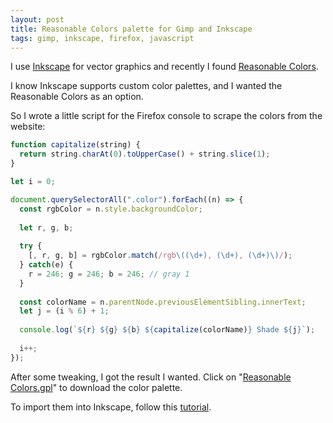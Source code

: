 ```yaml
---
layout: post
title: Reasonable Colors palette for Gimp and Inkscape
tags: gimp, inkscape, firefox, javascript
---
```


I use [Inkscape](https://inkscape.org/) for vector graphics and recently I found [Reasonable Colors](https://reasonable.work/colors).

I know Inkscape supports custom color palettes, and I wanted the Reasonable Colors as an option.

So I wrote a little script for the Firefox console to scrape the colors from the website:

```javascript
function capitalize(string) {
  return string.charAt(0).toUpperCase() + string.slice(1);
}

let i = 0;

document.querySelectorAll(".color").forEach((n) => {
  const rgbColor = n.style.backgroundColor;
  
  let r, g, b;
  
  try {
    [, r, g, b] = rgbColor.match(/rgb\((\d+), (\d+), (\d+)\)/);
  } catch(e) {
    r = 246; g = 246; b = 246; // gray 1
  } 
  
  const colorName = n.parentNode.previousElementSibling.innerText;
  let j = (i % 6) + 1;
  
  console.log(`${r} ${g} ${b} ${capitalize(colorName)} Shade ${j}`);
  
  i++;
});
```

After some tweaking, I got the result I wanted. Click on "[Reasonable Colors.gpl](https://raw.githubusercontent.com/ikem-krueger/ikem-krueger.github.io/master/_files/Reasonable%20Colors/Reasonable%20Colors.gpl)" to download the color palette.

To import them into Inkscape, follow this [tutorial](https://daviesmediadesign.com/how-to-import-palettes-into-inkscape/).
